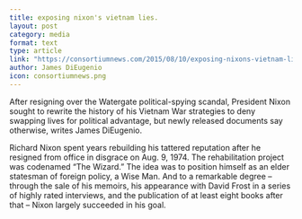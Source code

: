 ```yaml
---
title: exposing nixon's vietnam lies.
layout: post
category: media
format: text
type: article
link: "https://consortiumnews.com/2015/08/10/exposing-nixons-vietnam-lies/"
author: James DiEugenio
icon: consortiumnews.png
---
```


After resigning over the Watergate political-spying scandal, President Nixon
sought to rewrite the history of his Vietnam War strategies to deny swapping
lives for political advantage, but newly released documents say otherwise,
writes James DiEugenio.  

Richard Nixon spent years rebuilding his tattered reputation after he resigned
from office in disgrace on Aug. 9, 1974. The rehabilitation project was
codenamed “The Wizard.” The idea was to position himself as an elder statesman
of foreign policy, a Wise Man. And to a remarkable degree – through the sale of
his memoirs, his appearance with David Frost in a series of highly rated
interviews, and the publication of at least eight books after that – Nixon
largely succeeded in his goal.  
